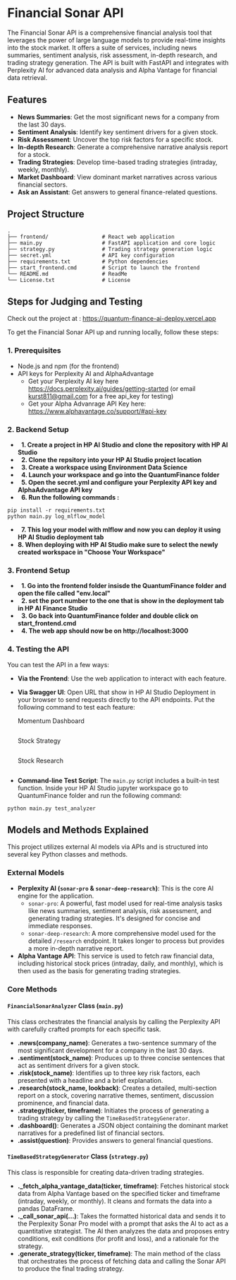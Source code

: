 Financial Sonar API
===================

The Financial Sonar API is a comprehensive financial analysis tool that leverages the power of large language models to provide real-time insights into the stock market. It offers a suite of services, including news summaries, sentiment analysis, risk assessment, in-depth research, and trading strategy generation. The API is built with FastAPI and integrates with Perplexity AI for advanced data analysis and Alpha Vantage for financial data retrieval.

Features
--------

-   **News Summaries**: Get the most significant news for a company from the last 30 days.
-   **Sentiment Analysis**: Identify key sentiment drivers for a given stock.
-   **Risk Assessment**: Uncover the top risk factors for a specific stock.
-   **In-depth Research**: Generate a comprehensive narrative analysis report for a stock.
-   **Trading Strategies**: Develop time-based trading strategies (intraday, weekly, monthly).
-   **Market Dashboard**: View dominant market narratives across various financial sectors.
-   **Ask an Assistant**: Get answers to general finance-related questions.

Project Structure
-----------------
~~~
.
├── frontend/                 # React web application
├── main.py                   # FastAPI application and core logic
├── strategy.py               # Trading strategy generation logic
├── secret.yml                # API key configuration
├── requirements.txt          # Python dependencies
├── start_frontend.cmd        # Script to launch the frontend
└── README.md                 # ReadMe
└── License.txt               # License
~~~

Steps for Judging and Testing
-----------------------------

Check out the project at : https://quantum-finance-ai-deploy.vercel.app

To get the Financial Sonar API up and running locally, follow these steps:

### 1\. Prerequisites

-   Node.js and npm (for the frontend)
-   API keys for Perplexity AI and AlphaAdvantage
    -   Get your Perplexity AI key here https://docs.perplexity.ai/guides/getting-started (or email kurst811@gmail.com for a free api_key for testing)
    -   Get your Alpha Advanrage API Key here: https://www.alphavantage.co/support/#api-key


### 2\. Backend Setup
-   **1. Create a project in HP AI Studio and clone the repository with HP AI Studio**
-   **2. Clone the repsitory into your HP AI Studio project location**
-   **3. Create a workspace using Environment Data Science**
-   **4. Launch your workspace and go into the QuantumFinance folder**
-   **5. Open the secret.yml and configure your Perplexity API key and AlphaAdvantage API key**
-   **6. Run the following commands :**
~~~
pip install -r requirements.txt
python main.py log_mlflow_model
~~~
-   **7. This log your model with mlflow and now you can deploy it using HP AI Studio deployment tab**
-   **8. When deploying with HP AI Studio make sure to select the newly created workspace in "Choose Your Workspace"**

### 3\. Frontend Setup
-   **1. Go into the frontend folder insisde the QuantumFinance folder and open the file called "env.local"**
-   **2. set the port number to the one that is show in the deployment tab in HP AI Finance Studio**
-   **3. Go back into QuantumFinance folder and double click on start_frontend.cmd**
-   **4. The web app should now be on http://localhost:3000**

### 4\. Testing the API

You can test the API in a few ways:

-   **Via the Frontend**: Use the web application to interact with each feature.
-   **Via Swagger UI**: Open URL that show in HP AI Studio Deployment in your browser to send requests directly to the API endpoints. Put the following command to test each feature:
       
       Momentum Dashboard
       ~~~
       ~~~

       Stock Strategy
       ~~~
       ~~~

       Stock Research
       ~~~
       ~~~

    
-   **Command-line Test Script**: The `main.py` script includes a built-in test function. Inside your HP AI Studio jupyter workspace go to QuantumFinance folder and run the following command:
~~~
python main.py test_analyzer
~~~

Models and Methods Explained
----------------------------

This project utilizes external AI models via APIs and is structured into several key Python classes and methods.

### External Models

-   **Perplexity AI (`sonar-pro` & `sonar-deep-research`)**: This is the core AI engine for the application.
    -   `sonar-pro`: A powerful, fast model used for real-time analysis tasks like news summaries, sentiment analysis, risk assessment, and generating trading strategies. It's designed for concise and immediate responses.
    -   `sonar-deep-research`: A more comprehensive model used for the detailed `/research` endpoint. It takes longer to process but provides a more in-depth narrative report.
-   **Alpha Vantage API**: This service is used to fetch raw financial data, including historical stock prices (intraday, daily, and monthly), which is then used as the basis for generating trading strategies.

### Core Methods

#### `FinancialSonarAnalyzer` Class (`main.py`)

This class orchestrates the financial analysis by calling the Perplexity API with carefully crafted prompts for each specific task.

-   **.news(company_name)**: Generates a two-sentence summary of the most significant development for a company in the last 30 days.
-   **.sentiment(stock_name)**: Produces up to three concise sentences that act as sentiment drivers for a given stock.
-   **.risk(stock_name)**: Identifies up to three key risk factors, each presented with a headline and a brief explanation.
-   **.research(stock_name, lookback)**: Creates a detailed, multi-section report on a stock, covering narrative themes, sentiment, discussion prominence, and financial data.
-   **.strategy(ticker, timeframe)**: Initiates the process of generating a trading strategy by calling the `TimeBasedStrategyGenerator`.
-   **.dashboard()**: Generates a JSON object containing the dominant market narratives for a predefined list of financial sectors.
-   **.assist(question)**: Provides answers to general financial questions.

#### `TimeBasedStrategyGenerator` Class (`strategy.py`)

This class is responsible for creating data-driven trading strategies.

-   **._fetch_alpha_vantage_data(ticker, timeframe)**: Fetches historical stock data from Alpha Vantage based on the specified ticker and timeframe (intraday, weekly, or monthly). It cleans and formats the data into a pandas DataFrame.
-   **._call_sonar_api(...)**: Takes the formatted historical data and sends it to the Perplexity Sonar Pro model with a prompt that asks the AI to act as a quantitative strategist. The AI then analyzes the data and proposes entry conditions, exit conditions (for profit and loss), and a rationale for the strategy.
-   **.generate_strategy(ticker, timeframe)**: The main method of the class that orchestrates the process of fetching data and calling the Sonar API to produce the final trading strategy.

